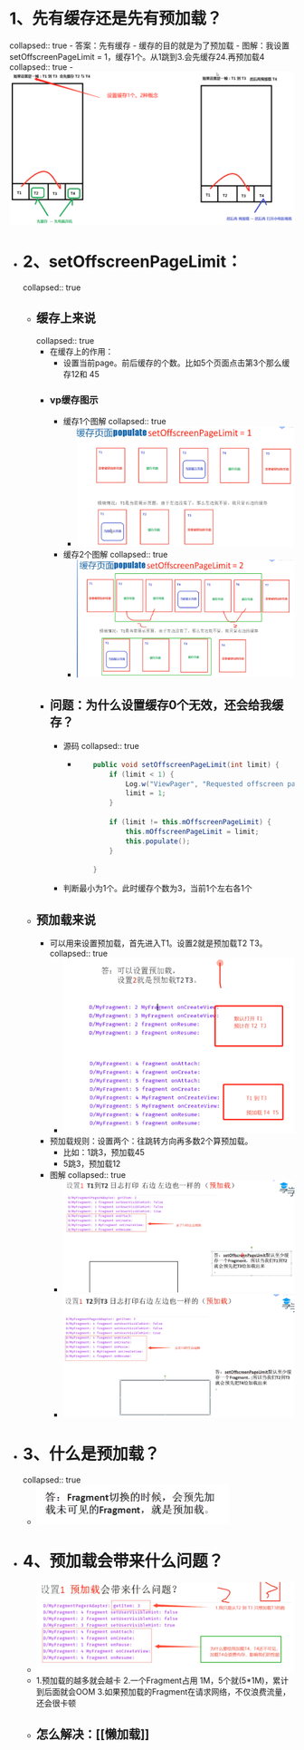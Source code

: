 # 1、先有缓存还是先有预加载？
collapsed:: true
	- 答案：先有缓存
	- 缓存的目的就是为了预加载
	- 图解：我设置setOffscreenPageLimit = 1，缓存1个。从1跳到3.会先缓存24.再预加载4
	  collapsed:: true
		- ![image.png](../assets/image_1691334536061_0.png)
- # 2、setOffscreenPageLimit：
  collapsed:: true
	- ## 缓存上来说
	  collapsed:: true
		- 在缓存上的作用：
			- 设置当前page。前后缓存的个数。比如5个页面点击第3个那么缓存12和 45
		- ### vp缓存图示
			- 缓存1个图解
			  collapsed:: true
				- ![image.png](../assets/image_1691333868133_0.png)
			- 缓存2个图解
			  collapsed:: true
				- ![image.png](../assets/image_1691333964512_0.png)
		- ## 问题：为什么设置缓存0个无效，还会给我缓存？
			- 源码
			  collapsed:: true
				- ```java
				      public void setOffscreenPageLimit(int limit) {
				          if (limit < 1) {
				              Log.w("ViewPager", "Requested offscreen page limit " + limit + " too small; defaulting to " + 1);
				              limit = 1;
				          }
				  
				          if (limit != this.mOffscreenPageLimit) {
				              this.mOffscreenPageLimit = limit;
				              this.populate();
				          }
				  
				      }
				  ```
			- 判断最小为1个。此时缓存个数为3，当前1个左右各1个
	- ## 预加载来说
		- 可以用来设置预加载，首先进入T1。设置2就是预加载T2 T3。
		  collapsed:: true
			- ![image.png](../assets/image_1691334214854_0.png)
		- 预加载规则：设置两个：往跳转方向再多数2个算预加载。
			- 比如：1跳3，预加载45
			- 5跳3，预加载12
		- 图解
		  collapsed:: true
			- ![image.png](../assets/image_1691334680766_0.png)
			- ![image.png](../assets/image_1691334725230_0.png)
- # 3、什么是预加载？
  collapsed:: true
	- ![image.png](../assets/image_1691334823341_0.png)
- # 4、预加载会带来什么问题？
	- ![image.png](../assets/image_1691334866810_0.png)
	- 1.预加载的越多就会越卡
	  2.一个Fragment占用 1M，5个就(5*1M)，累计到后面就会OOM
	  3.如果预加载的Fragment在请求网络，不仅浪费流量，还会很卡顿
	- ## 怎么解决：[[懒加载]]